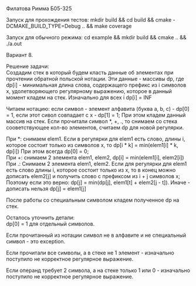 Филатова Римма Б05-325

Запуск для прохождения тестов: mkdir build && cd build && cmake -DCMAKE_BUILD_TYPE=Debug .. && make coverage

Запуск для обычного режима: cd example && mkdir build && cmake .. && ./a.out

Вариант 8.

Решение задачи:  
Создадим стек в который будем класть данные об элементах при прочтении обратной польской нотации.
Эти данные - массивы dp, где dp[i] - минимальная длина слова, содержащего префикс из i символов x, удолетворяющего регулярному выражению, которое в данный момент кладем на стек.
Изначально для всех i dp[i] = INF

Читаем нотацию: если символ - элемент алфавита (буква a, b, c) - dp[0] = 1, если этот сивол совпадает с x - dp[1] = 1; При этом кладем данный массив на стек.
Если прочитали символ *, +, ., то снимаем со стека сооветствующее кол-во элементов, считаем dp для новой регулярки.

При *: снимаем elem1. Если в регулярки для elem1 есть слово, длины i, которое состоит только из символов x, то dp[i * k] = min(elem1[i] * k, dp[i]) 
При этом всегда dp[0] = 0;  
При +: снимаем 2 элемента elem1, elem2, dp[i] = min(elem1[i], elem2[i])  
При .: Снимаем 2 элемента elem1, elem2. Если для регулярки для elem1 есть слово длины i, которое состоит только из x, то в конец можно дописать elem2[j] и получить слово с префиксом из i + j символов x;
Поэтому если это верно: dp[j] = min(dp[j], elem1[t] + elem2[j - t]). Иначе - дописать нельзя dp[j] = elem1[j] 

После работы со специальным символом кладем полученное dp на стек.

Осталось уточнить детали:  
dp[0] = 1 для отдельный символов.

Если прочитанный из нотации символ не в алфавите и не специальный символ - это exception.

Если прочитали все символы, а в стеке не 1 элемент - изначально поступило не корректное регулярное выражение.

Если операнд требует 2 символа, а на стеке только 1 или 0 - изначально поступило не корректное регулярное выражение.